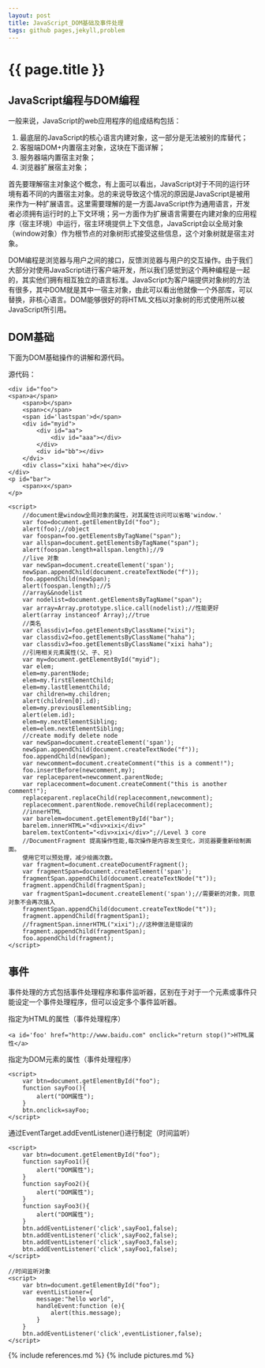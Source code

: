 ```yaml
---
layout: post
title: JavaScript_DOM基础及事件处理
tags: github pages,jekyll,problem
---
```


{{ page.title }}
================

JavaScript编程与DOM编程
-----------------------

一般来说，JavaScript的web应用程序的组成结构包括：

1. 最底层的JavaScript的核心语言内建对象，这一部分是无法被别的库替代；
2. 客服端DOM+内置宿主对象，这块在下面详解；
3. 服务器端内置宿主对象；
4. 浏览器扩展宿主对象；

首先要理解宿主对象这个概念，有上面可以看出，JavaScript对于不同的运行环境有着不同的内置宿主对象。总的来说导致这个情况的原因是JavaScript是被用来作为一种扩展语言。这里需要理解的是一方面JavaScript作为通用语言，开发者必须拥有运行时的上下文环境；另一方面作为扩展语言需要在内建对象的应用程序（宿主环境）中运行，宿主环境提供上下文信息，JavaScript会以全局对象（window对象）作为根节点的对象树形式接受这些信息，这个对象树就是宿主对象。

DOM编程是浏览器与用户之间的接口，反馈浏览器与用户的交互操作。由于我们大部分对使用JavaScript进行客户端开发，所以我们感觉到这个两种编程是一起的，其实他们拥有相互独立的语言标准。JavaScript为客户端提供对象树的方法有很多，其中DOM就是其中一宿主对象，由此可以看出他就像一个外部库，可以替换，非核心语言。DOM能够很好的将HTML文档以对象树的形式使用所以被JavaScript所引用。

DOM基础
-------

下面为DOM基础操作的讲解和源代码。

源代码：

	<div id="foo">
	<span>a</span>
		<span>b</span>
		<span>c</span>
		<span id='lastspan'>d</span>
		<div id="myid">
			<div id="aa">
				<div id="aaa"></div>
			</div>
			<div id="bb"></div>
		</dvi>
		<div class="xixi haha">e</div>
	</div>
	<p id="bar">
		<span>x</span>
	</p>

	<script>
		//document是window全局对象的属性，对其属性访问可以省略'window.'
		var foo=document.getElementById("foo");
		alert(foo);//object
		var foospan=foo.getElementsByTagName("span");
		var allspan=document.getElementsByTagName("span");
		alert(foospan.length+allspan.length);//9
		//live 对象
		var newSpan=document.createElement('span');
		newSpan.appendChild(document.createTextNode("f"));
		foo.appendChild(newSpan);
		alert(foospan.length);//5
		//array&&nodelist
		var nodelist=document.getElementsByTagName("span");
		var array=Array.prototype.slice.call(nodelist);//性能更好
		alert(array instanceof Array);//true
		//类名
		var classdiv1=foo.getElementsByClassName("xixi");
		var classdiv2=foo.getElementsByClassName("haha");
		var classdiv3=foo.getElementsByClassName("xixi haha");
		//引用相关元素属性(父、子、兄)
		var my=document.getElementById("myid");
		var elem;
		elem=my.parentNode;
		elem=my.firstElementChild;
		elem=my.lastElementChild;
		var children=my.children;
		alert(children[0].id);
		elem=my.previousElementSibling;
		alert(elem.id);
		elem=my.nextElementSibling;
		elem=elem.nextElementSibling;
		//create modify delete node
		var newSpan=document.createElement('span');
		newSpan.appendChild(document.createTextNode("f"));
		foo.appendChild(newSpan);
		var newcomment=document.createComment("this is a comment!");
		foo.insertBefore(newcomment,my);
		var replaceparent=newcomment.parentNode;
		var replacecomment=document.createComment("this is another comment!");
		replaceparent.replaceChild(replacecomment,newcomment);
		replacecomment.parentNode.removeChild(replacecomment);
		//innerHTML
		var barelem=document.getElementById("bar");
		barelem.innerHTML="<div>xixi</div>"
		barelem.textContent="<div>xixi</div>";//Level 3 core
		//DocumentFragment 提高操作性能,每次操作是内容发生变化，浏览器要重新绘制画面。
		使用它可以预处理，减少绘画次数。
		var fragment=document.createDocumentFragment();
		var fragmentSpan=document.createElement('span');
		fragmentSpan.appendChild(document.createTextNode("t"));
		fragment.appendChild(fragmentSpan);
		var fragmentSpan1=document.createElement('span');//需要新的对象，同意对象不会再次插入
		fragmentSpan.appendChild(document.createTextNode("t"));
		fragment.appendChild(fragmentSpan1);
		//fragmentSpan.innerHTML("xixi");//这种做法是错误的
		fragment.appendChild(fragmentSpan);
		foo.appendChild(fragment);
	</script>

事件
----

事件处理的方式包括事件处理程序和事件监听器，区别在于对于一个元素或事件只能设定一个事件处理程序，但可以设定多个事件监听器。

指定为HTML的属性（事件处理程序）

	<a id='foo' href="http://www.baidu.com" onclick="return stop()">HTML属性</a>

指定为DOM元素的属性（事件处理程序）

	<script>
		var btn=document.getElementById("foo");
		function sayFoo(){
			alert("DOM属性");
		}
		btn.onclick=sayFoo;
	</script>

通过EventTarget.addEventListener()进行制定（时间监听）

	<script>
		var btn=document.getElementById("foo");
		function sayFoo1(){
			alert("DOM属性");
		}
		function sayFoo2(){
			alert("DOM属性");
		}
		function sayFoo3(){
			alert("DOM属性");
		}
		btn.addEventListener('click',sayFoo1,false);
		btn.addEventListener('click',sayFoo2,false);
		btn.addEventListener('click',sayFoo3,false);
		btn.addEventListener('click',sayFoo1,false);
	</script>

	//时间监听对象
	<script>
		var btn=document.getElementById("foo");
		var eventListioner={
			message:"hello world",
			handleEvent:function (e){
				alert(this.message);
			}
		}
		btn.addEventListener('click',eventListioner,false);
	</script>



{% include references.md %}
{% include pictures.md %}
